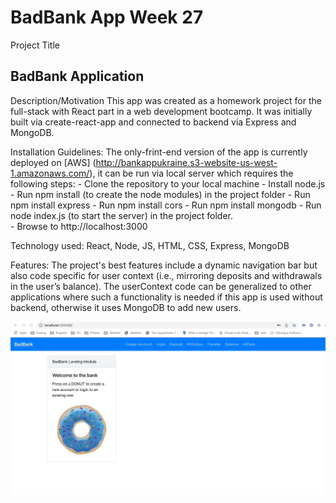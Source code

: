 # BadBank App Week 27

Project Title
##      BadBank Application

Description/Motivation
    This app was created as a homework project for the full-stack with React part in a web development bootcamp. It was initially built via create-react-app and connected to backend via Express and MongoDB.

Installation Guidelines: The only-frint-end version of the app is currently deployed on [AWS] (http://bankappukraine.s3-website-us-west-1.amazonaws.com/), it can be run via local server which requires the following steps: 
        - Clone the repository to your local machine
        - Install node.js
        - Run npm install (to create the node modules) in the project folder
            - Run npm install express
            - Run npm install cors
            - Run npm install mongodb
        - Run node index.js (to start the server) in the project folder.  
        - Browse to http://localhost:3000

Technology used: 
     React, Node, JS, HTML, CSS, Express, MongoDB 
     
Features: 
    The project's best features include a dynamic navigation bar but also code specific for user context (i.e., mirroring deposits and withdrawals in the user’s balance). The userContext code can be generalized to other applications where such a functionality is needed if this app is used without backend, otherwise it uses MongoDB to add new users.

![ReadMEVideo](https://github.com/veraphipps01/BadBank27/blob/main/Badbank.gif)
